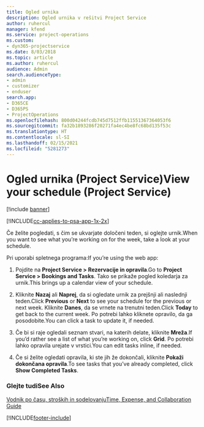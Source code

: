 ```yaml
---
title: Ogled urnika
description: Ogled urnika v rešitvi Project Service
author: ruhercul
manager: kfend
ms.service: project-operations
ms.custom:
- dyn365-projectservice
ms.date: 8/03/2018
ms.topic: article
ms.author: ruhercul
audience: Admin
search.audienceType:
- admin
- customizer
- enduser
search.app:
- D365CE
- D365PS
- ProjectOperations
ms.openlocfilehash: 800d04244fcdb745d7512ffb11551367364053f6
ms.sourcegitcommit: fa32b1893286f20271fa4ec4be8fc68bd135f53c
ms.translationtype: HT
ms.contentlocale: sl-SI
ms.lasthandoff: 02/15/2021
ms.locfileid: "5281273"
---
```

# <a name="view-your-schedule-project-service"></a><span data-ttu-id="3cd74-103">Ogled urnika (Project Service)</span><span class="sxs-lookup"><span data-stu-id="3cd74-103">View your schedule (Project Service)</span></span>

[!include [banner](../includes/psa-now-project-operations.md)]

[!INCLUDE[cc-applies-to-psa-app-1x-2x](../includes/cc-applies-to-psa-app-1x-2x.md)]

<span data-ttu-id="3cd74-104">Če želite pogledati, s čim se ukvarjate določeni teden, si oglejte urnik.</span><span class="sxs-lookup"><span data-stu-id="3cd74-104">When you want to see what you’re working on for the week, take a look at your schedule.</span></span>  
  
 <span data-ttu-id="3cd74-105">Pri uporabi spletnega programa:</span><span class="sxs-lookup"><span data-stu-id="3cd74-105">If you’re using the web app:</span></span>  
  
1.  <span data-ttu-id="3cd74-106">Pojdite na **Project Service > Rezervacije in opravila**.</span><span class="sxs-lookup"><span data-stu-id="3cd74-106">Go to **Project Service > Bookings and Tasks**.</span></span> <span data-ttu-id="3cd74-107">Tako se prikaže pogled koledarja za urnik.</span><span class="sxs-lookup"><span data-stu-id="3cd74-107">This brings up a calendar view of your schedule.</span></span>  
  
2.  <span data-ttu-id="3cd74-108">Kliknite **Nazaj** ali **Naprej**, da si ogledate urnik za prejšnji ali naslednji teden.</span><span class="sxs-lookup"><span data-stu-id="3cd74-108">Click **Previous** or **Next** to see your schedule for the previous or next week.</span></span> <span data-ttu-id="3cd74-109">Kliknite **Danes**, da se vrnete na trenutni teden.</span><span class="sxs-lookup"><span data-stu-id="3cd74-109">Click **Today** to get back to the current week.</span></span> <span data-ttu-id="3cd74-110">Po potrebi lahko kliknete opravilo, da ga posodobite.</span><span class="sxs-lookup"><span data-stu-id="3cd74-110">You can click a task to update it, if needed.</span></span>  
  
3.  <span data-ttu-id="3cd74-111">Če bi si raje ogledali seznam stvari, na katerih delate, kliknite **Mreža**.</span><span class="sxs-lookup"><span data-stu-id="3cd74-111">If you’d rather see a list of what you’re working on, click **Grid**.</span></span> <span data-ttu-id="3cd74-112">Po potrebi lahko opravila urejate v vrstici.</span><span class="sxs-lookup"><span data-stu-id="3cd74-112">You can edit tasks inline, if needed.</span></span>  
  
4.  <span data-ttu-id="3cd74-113">Če si želite ogledati opravila, ki ste jih že dokončali, kliknite **Pokaži dokončana opravila**.</span><span class="sxs-lookup"><span data-stu-id="3cd74-113">To see tasks that you’ve already completed, click **Show Completed Tasks**.</span></span>  
  
### <a name="see-also"></a><span data-ttu-id="3cd74-114">Glejte tudi</span><span class="sxs-lookup"><span data-stu-id="3cd74-114">See Also</span></span>  
 [<span data-ttu-id="3cd74-115">Vodnik po času, stroških in sodelovanju</span><span class="sxs-lookup"><span data-stu-id="3cd74-115">Time, Expense, and Collaboration Guide</span></span>](../psa/time-expense-collaboration-guide.md)


[!INCLUDE[footer-include](../includes/footer-banner.md)]